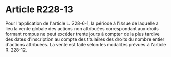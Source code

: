 # Article R228-13

Pour l'application de l'article L. 228-6-1, la période à l'issue de laquelle a lieu la vente globale des actions non attribuées correspondant aux droits formant rompus ne peut excéder trente jours à compter de la plus tardive des dates d'inscription au compte des titulaires des droits du nombre entier d'actions attribuées. La vente est faite selon les modalités prévues à l'article R. 228-12.